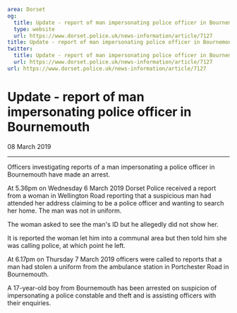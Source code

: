 ```yaml
area: Dorset
og:
  title: Update - report of man impersonating police officer in Bournemouth
  type: website
  url: https://www.dorset.police.uk/news-information/article/7127
title: Update - report of man impersonating police officer in Bournemouth |
twitter:
  title: Update - report of man impersonating police officer in Bournemouth
  url: https://www.dorset.police.uk/news-information/article/7127
url: https://www.dorset.police.uk/news-information/article/7127
```

# Update - report of man impersonating police officer in Bournemouth

08 March 2019

* * *

Officers investigating reports of a man impersonating a police officer in Bournemouth have made an arrest.

At 5.36pm on Wednesday 6 March 2019 Dorset Police received a report from a woman in Wellington Road reporting that a suspicious man had attended her address claiming to be a police officer and wanting to search her home. The man was not in uniform.

The woman asked to see the man's ID but he allegedly did not show her.

It is reported the woman let him into a communal area but then told him she was calling police, at which point he left.

At 6.17pm on Thursday 7 March 2019 officers were called to reports that a man had stolen a uniform from the ambulance station in Portchester Road in Bournemouth.

A 17-year-old boy from Bournemouth has been arrested on suspicion of impersonating a police constable and theft and is assisting officers with their enquiries.

